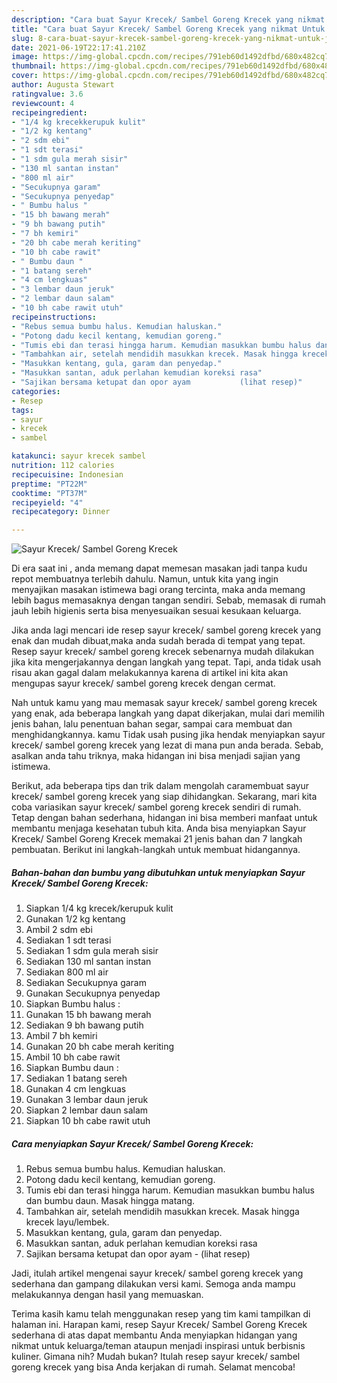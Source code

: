 ```yaml
---
description: "Cara buat Sayur Krecek/ Sambel Goreng Krecek yang nikmat Untuk Jualan"
title: "Cara buat Sayur Krecek/ Sambel Goreng Krecek yang nikmat Untuk Jualan"
slug: 8-cara-buat-sayur-krecek-sambel-goreng-krecek-yang-nikmat-untuk-jualan
date: 2021-06-19T22:17:41.210Z
image: https://img-global.cpcdn.com/recipes/791eb60d1492dfbd/680x482cq70/sayur-krecek-sambel-goreng-krecek-foto-resep-utama.jpg
thumbnail: https://img-global.cpcdn.com/recipes/791eb60d1492dfbd/680x482cq70/sayur-krecek-sambel-goreng-krecek-foto-resep-utama.jpg
cover: https://img-global.cpcdn.com/recipes/791eb60d1492dfbd/680x482cq70/sayur-krecek-sambel-goreng-krecek-foto-resep-utama.jpg
author: Augusta Stewart
ratingvalue: 3.6
reviewcount: 4
recipeingredient:
- "1/4 kg krecekkerupuk kulit"
- "1/2 kg kentang"
- "2 sdm ebi"
- "1 sdt terasi"
- "1 sdm gula merah sisir"
- "130 ml santan instan"
- "800 ml air"
- "Secukupnya garam"
- "Secukupnya penyedap"
- " Bumbu halus "
- "15 bh bawang merah"
- "9 bh bawang putih"
- "7 bh kemiri"
- "20 bh cabe merah keriting"
- "10 bh cabe rawit"
- " Bumbu daun "
- "1 batang sereh"
- "4 cm lengkuas"
- "3 lembar daun jeruk"
- "2 lembar daun salam"
- "10 bh cabe rawit utuh"
recipeinstructions:
- "Rebus semua bumbu halus. Kemudian haluskan."
- "Potong dadu kecil kentang, kemudian goreng."
- "Tumis ebi dan terasi hingga harum. Kemudian masukkan bumbu halus dan bumbu daun. Masak hingga matang."
- "Tambahkan air, setelah mendidih masukkan krecek. Masak hingga krecek layu/lembek."
- "Masukkan kentang, gula, garam dan penyedap."
- "Masukkan santan, aduk perlahan kemudian koreksi rasa"
- "Sajikan bersama ketupat dan opor ayam           (lihat resep)"
categories:
- Resep
tags:
- sayur
- krecek
- sambel

katakunci: sayur krecek sambel 
nutrition: 112 calories
recipecuisine: Indonesian
preptime: "PT22M"
cooktime: "PT37M"
recipeyield: "4"
recipecategory: Dinner

---
```



![Sayur Krecek/ Sambel Goreng Krecek](https://img-global.cpcdn.com/recipes/791eb60d1492dfbd/680x482cq70/sayur-krecek-sambel-goreng-krecek-foto-resep-utama.jpg)

Di era  saat ini , anda memang dapat memesan masakan jadi tanpa kudu repot membuatnya terlebih dahulu. Namun, untuk kita yang ingin menyajikan masakan istimewa bagi orang tercinta, maka anda memang lebih bagus memasaknya dengan tangan sendiri. Sebab, memasak di rumah jauh lebih higienis serta bisa menyesuaikan sesuai kesukaan keluarga.

Jika anda lagi mencari ide resep sayur krecek/ sambel goreng krecek yang enak dan mudah dibuat,maka anda sudah berada di tempat yang tepat. Resep sayur krecek/ sambel goreng krecek  sebenarnya mudah dilakukan jika kita mengerjakannya dengan langkah yang tepat. Tapi, anda tidak usah risau akan gagal dalam melakukannya 
karena di artikel ini kita akan mengupas sayur krecek/ sambel goreng krecek dengan cermat.  



Nah untuk kamu yang mau memasak sayur krecek/ sambel goreng krecek yang enak, ada beberapa langkah yang dapat dikerjakan, mulai dari memilih jenis bahan, lalu penentuan bahan segar, sampai cara membuat dan menghidangkannya. kamu Tidak usah pusing jika hendak menyiapkan sayur krecek/ sambel goreng krecek yang lezat di mana pun anda berada. Sebab, asalkan anda  tahu triknya, maka hidangan ini bisa menjadi sajian yang istimewa.

Berikut, ada beberapa tips dan trik dalam mengolah caramembuat sayur krecek/ sambel goreng krecek yang siap dihidangkan. Sekarang, mari kita coba variasikan sayur krecek/ sambel goreng krecek sendiri di rumah. Tetap dengan bahan sederhana, hidangan ini bisa memberi manfaat untuk membantu menjaga kesehatan tubuh kita. Anda bisa menyiapkan Sayur Krecek/ Sambel Goreng Krecek memakai 21 jenis bahan dan 7 langkah pembuatan. Berikut ini langkah-langkah untuk membuat hidangannya.

<!--inarticleads1-->

##### Bahan-bahan dan bumbu yang dibutuhkan untuk menyiapkan Sayur Krecek/ Sambel Goreng Krecek:

1. Siapkan 1/4 kg krecek/kerupuk kulit
1. Gunakan 1/2 kg kentang
1. Ambil 2 sdm ebi
1. Sediakan 1 sdt terasi
1. Sediakan 1 sdm gula merah sisir
1. Sediakan 130 ml santan instan
1. Sediakan 800 ml air
1. Sediakan Secukupnya garam
1. Gunakan Secukupnya penyedap
1. Siapkan  Bumbu halus :
1. Gunakan 15 bh bawang merah
1. Sediakan 9 bh bawang putih
1. Ambil 7 bh kemiri
1. Gunakan 20 bh cabe merah keriting
1. Ambil 10 bh cabe rawit
1. Siapkan  Bumbu daun :
1. Sediakan 1 batang sereh
1. Gunakan 4 cm lengkuas
1. Gunakan 3 lembar daun jeruk
1. Siapkan 2 lembar daun salam
1. Siapkan 10 bh cabe rawit utuh




<!--inarticleads2-->

##### Cara menyiapkan Sayur Krecek/ Sambel Goreng Krecek:

1. Rebus semua bumbu halus. Kemudian haluskan.
1. Potong dadu kecil kentang, kemudian goreng.
1. Tumis ebi dan terasi hingga harum. Kemudian masukkan bumbu halus dan bumbu daun. Masak hingga matang.
1. Tambahkan air, setelah mendidih masukkan krecek. Masak hingga krecek layu/lembek.
1. Masukkan kentang, gula, garam dan penyedap.
1. Masukkan santan, aduk perlahan kemudian koreksi rasa
1. Sajikan bersama ketupat dan opor ayam -           (lihat resep)




Jadi, itulah artikel mengenai  sayur krecek/ sambel goreng krecek  yang sederhana dan gampang dilakukan versi kami. Semoga anda mampu melakukannya dengan hasil yang memuaskan. 

Terima kasih kamu telah menggunakan resep yang tim kami tampilkan di halaman ini. Harapan kami, resep  Sayur Krecek/ Sambel Goreng Krecek sederhana di atas dapat membantu Anda menyiapkan hidangan yang nikmat untuk keluarga/teman ataupun menjadi inspirasi untuk berbisnis kuliner. Gimana nih? Mudah bukan? Itulah resep sayur krecek/ sambel goreng krecek yang bisa Anda kerjakan di rumah. Selamat mencoba!

